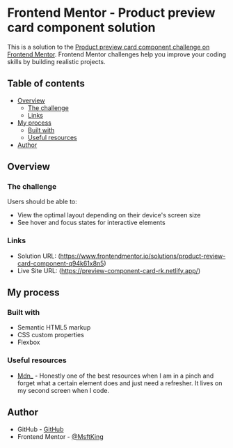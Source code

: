 # Frontend Mentor - Product preview card component solution

This is a solution to the [Product preview card component challenge on Frontend Mentor](https://www.frontendmentor.io/challenges/product-preview-card-component-GO7UmttRfa). Frontend Mentor challenges help you improve your coding skills by building realistic projects. 

## Table of contents

- [Overview](#overview)
  - [The challenge](#the-challenge)
  - [Links](#links)
- [My process](#my-process)
  - [Built with](#built-with)
  - [Useful resources](#useful-resources)
- [Author](#author)


## Overview

### The challenge

Users should be able to:

- View the optimal layout depending on their device's screen size
- See hover and focus states for interactive elements


### Links

- Solution URL: (https://www.frontendmentor.io/solutions/product-review-card-component-q94k61x8n5)
- Live Site URL: (https://preview-component-card-rk.netlify.app/)

## My process

### Built with

- Semantic HTML5 markup
- CSS custom properties
- Flexbox


### Useful resources

- [Mdn_](https://developer.mozilla.org/en-US/) - Honestly one of the best resources when I am in a pinch and forget what a certain element does and just need a refresher. It lives on my second screen when I code. 

## Author

- GitHub - [GitHub](https://github.com/MsftKing)
- Frontend Mentor - [@MsftKing](https://www.frontendmentor.io/profile/MsftKing)

